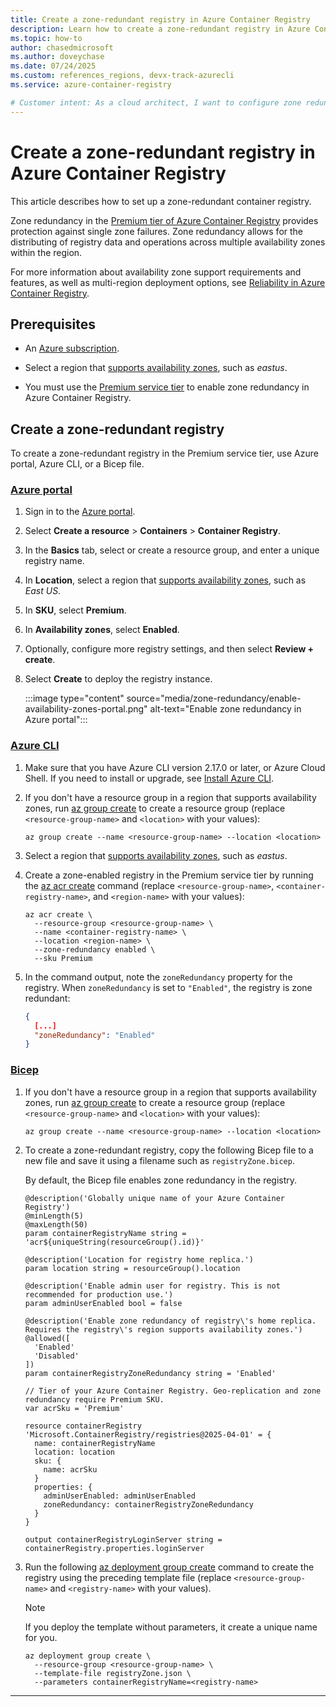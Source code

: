 ```yaml
---
title: Create a zone-redundant registry in Azure Container Registry
description: Learn how to create a zone-redundant registry in Azure Container Registry
ms.topic: how-to
author: chasedmicrosoft
ms.author: doveychase
ms.date: 07/24/2025
ms.custom: references_regions, devx-track-azurecli
ms.service: azure-container-registry

# Customer intent: As a cloud architect, I want to configure zone redundancy for Azure Container Registry, so that I can ensure high availability and resiliency for container images within a specific region.
---
```


# Create a zone-redundant registry in Azure Container Registry

This article describes how to set up a zone-redundant container registry.

Zone redundancy in the [Premium tier of Azure Container Registry](container-registry-skus.md) provides protection against single zone failures. Zone redundancy allows for the distributing of registry data and operations across multiple availability zones within the region.

For more information about availability zone support requirements and features, as well as multi-region deployment options, see [Reliability in Azure Container Registry](/azure/reliability/reliability-container-registry).

## Prerequisites

- An [Azure subscription](https://azure.microsoft.com/free/).

- Select a region that [supports availability zones](/azure/reliability/regions-list), such as *eastus*.

- You must use the [Premium service tier](container-registry-skus.md) to enable zone redundancy in Azure Container Registry.

## Create a zone-redundant registry

To create a zone-redundant registry in the Premium service tier, use Azure portal, Azure CLI, or a Bicep file.

### [Azure portal](#tab/portal)

1. Sign in to the [Azure portal](https://portal.azure.com).

1. Select **Create a resource** > **Containers** > **Container Registry**.

1. In the **Basics** tab, select or create a resource group, and enter a unique registry name.

1. In **Location**, select a region that [supports availability zones](/azure/reliability/regions-list), such as *East US*.

1. In **SKU**, select **Premium**.

1. In **Availability zones**, select **Enabled**.

1. Optionally, configure more registry settings, and then select **Review + create**.

1. Select **Create** to deploy the registry instance.

    :::image type="content" source="media/zone-redundancy/enable-availability-zones-portal.png" alt-text="Enable zone redundancy in Azure portal":::

### [Azure CLI](#tab/cli)

1. Make sure that you have Azure CLI version 2.17.0 or later, or Azure Cloud Shell. If you need to install or upgrade, see [Install Azure CLI](/cli/azure/install-azure-cli).

1. If you don't have a resource group in a region that supports availability zones, run [az group create](/cli/azure/group#az-group-create) to create a resource group (replace `<resource-group-name>` and `<location>` with your values):

    ```azurecli
    az group create --name <resource-group-name> --location <location>
    ```

1. Select a region that [supports availability zones](/azure/reliability/regions-list), such as *eastus*.

1. Create a zone-enabled registry in the Premium service tier by running the [az acr create](/cli/azure/acr#az-acr-create) command (replace `<resource-group-name>`, `<container-registry-name>`, and `<region-name>` with your values):

    ```azurecli
    az acr create \
      --resource-group <resource-group-name> \
      --name <container-registry-name> \
      --location <region-name> \
      --zone-redundancy enabled \
      --sku Premium
    ```

1. In the command output, note the `zoneRedundancy` property for the registry. When `zoneRedundancy` is set to `"Enabled"`, the registry is zone redundant:
    
    ```JSON
    {
      [...]
      "zoneRedundancy": "Enabled"
    }
    ```

### [Bicep](#tab/biep)

1. If you don't have a resource group in a region that supports availability zones, run [az group create](/cli/azure/group#az-group-create) to create a resource group (replace `<resource-group-name>` and `<location>` with your values):

    ```azurecli
    az group create --name <resource-group-name> --location <location>
    ```

1. To create a zone-redundant registry, copy the following Bicep file to a new file and save it using a filename such as `registryZone.bicep`. 

    By default, the Bicep file enables zone redundancy in the registry.

    ```bicep
    @description('Globally unique name of your Azure Container Registry')
    @minLength(5)
    @maxLength(50)
    param containerRegistryName string = 'acr${uniqueString(resourceGroup().id)}'

    @description('Location for registry home replica.')
    param location string = resourceGroup().location

    @description('Enable admin user for registry. This is not recommended for production use.')
    param adminUserEnabled bool = false

    @description('Enable zone redundancy of registry\'s home replica. Requires the registry\'s region supports availability zones.')
    @allowed([
      'Enabled'
      'Disabled'
    ])
    param containerRegistryZoneRedundancy string = 'Enabled'

    // Tier of your Azure Container Registry. Geo-replication and zone redundancy require Premium SKU.
    var acrSku = 'Premium'

    resource containerRegistry 'Microsoft.ContainerRegistry/registries@2025-04-01' = {
      name: containerRegistryName
      location: location
      sku: {
        name: acrSku
      }
      properties: {
        adminUserEnabled: adminUserEnabled
        zoneRedundancy: containerRegistryZoneRedundancy
      }
    }

    output containerRegistryLoginServer string = containerRegistry.properties.loginServer
    ```
    
1. Run the following [az deployment group create](/cli/azure/deployment/group#az-deployment-group-create) command to create the registry using the preceding template file (replace `<resource-group-name>` and `<registry-name>` with your values). 

     >[!NOTE]
     > If you deploy the template without parameters, it create a unique name for you.
    
    ```azurecli
    az deployment group create \
      --resource-group <resource-group-name> \
      --template-file registryZone.json \
      --parameters containerRegistryName=<registry-name> 
    ```

---
